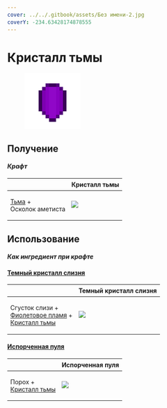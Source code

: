 ```yaml
---
cover: ../../.gitbook/assets/Без имени-2.jpg
coverY: -234.63428174878555
---
```


# Кристалл тьмы

<figure><img src="../../.gitbook/assets/dark_crystal_128.png" alt=""><figcaption></figcaption></figure>

## Получение

#### _Крафт_

| ㅤ                                                       |  Кристалл тьмы                               |
| ------------------------------------------------------- | -------------------------------------------- |
| <p><a href="dark.md">Тьма</a> +<br>Осколок аметиста</p> | ![](../../.gitbook/assets/dark\_crystal.png) |

## Использование

#### _Как ингредиент при крафте_

#### [Темный кристалл слизня](pink_slime_crystal.md)

| ㅤ                                                                                                                         |  Темный кристалл слизня                             |
| ------------------------------------------------------------------------------------------------------------------------- | --------------------------------------------------- |
| <p>Сгусток слизи +<br><a href="purple_blaze.md">Фиолетовое пламя</a> +<br><a href="dark_crystal.md">Кристалл тьмы</a></p> | ![](../../.gitbook/assets/pink\_slime\_crystal.png) |

#### [Испорченная пуля](corrupted_bullet.md)

| ㅤ                                                             |  Испорченная пуля                                |
| ------------------------------------------------------------- | ------------------------------------------------ |
| <p>Порох +<br><a href="dark_crystal.md">Кристалл тьмы</a></p> | ![](../../.gitbook/assets/corrupted\_bullet.png) |

